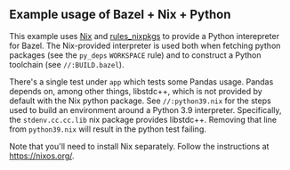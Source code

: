 ## Example usage of Bazel + Nix + Python

This example uses [Nix](https://nixos.org/) and [rules_nixpkgs](https://github.com/tweag/rules_nixpkgs) to provide a Python interepreter for Bazel. The Nix-provided interpreter is used both when fetching python packages (see the `py_deps` `WORKSPACE` rule) and to construct a Python toolchain (see `//:BUILD.bazel`).

There's a single test under `app` which tests some Pandas usage. Pandas depends on, among other things, libstdc++, which is not provided by default with the Nix python package. See `//:python39.nix` for the steps used to build an environment around a Python 3.9 interpreter. Specifically, the `stdenv.cc.cc.lib` nix package provides libstdc++. Removing that line from `python39.nix` will result in the python test failing.

Note that you'll need to install Nix separately. Follow the instructions at https://nixos.org/.